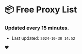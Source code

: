 # :package: Free Proxy List
### Updated every 15 minutes.

- Last updated: `2024-10-30 14:52`

:heart:
